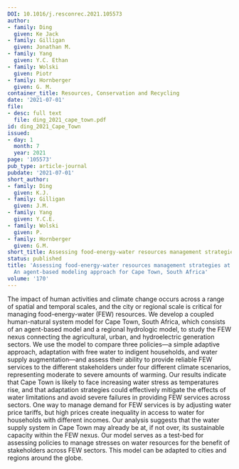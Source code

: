 ```yaml
---
DOI: 10.1016/j.resconrec.2021.105573
author:
- family: Ding
  given: Ke Jack
- family: Gilligan
  given: Jonathan M.
- family: Yang
  given: Y.C. Ethan
- family: Wolski
  given: Piotr
- family: Hornberger
  given: G. M.
container_title: Resources, Conservation and Recycling
date: '2021-07-01'
file:
- desc: full text
  file: ding_2021_cape_town.pdf
id: ding_2021_Cape_Town
issued:
- day: 1
  month: 7
  year: 2021
page: '105573'
pub_type: article-journal
pubdate: '2021-07-01'
short_author:
- family: Ding
  given: K.J.
- family: Gilligan
  given: J.M.
- family: Yang
  given: Y.C.E.
- family: Wolski
  given: P.
- family: Hornberger
  given: G.M.
short_title: Assessing food-energy-water resources management strategies at city scale
status: published
title: 'Assessing food-energy-water resources management strategies at city scale:
  An agent-based modeling approach for Cape Town, South Africa'
volume: '170'
---
```

The impact of human activities and climate change occurs across a range of spatial and temporal scales, and the city or regional scale is critical for managing food-energy-water (FEW) resources. We develop a coupled human-natural system model for Cape Town, South Africa, which consists of an agent-based model and a regional hydrologic model, to study the FEW nexus connecting the agricultural, urban, and hydroelectric generation sectors. We use the model to compare three policies&#8212;a simple adaptive approach, adaptation with free water to indigent households, and water supply augmentation&#8212;and assess their ability to provide reliable FEW services to the different stakeholders under four different climate scenarios, representing moderate to severe amounts of warming. Our results indicate that Cape Town is likely to face increasing water stress as temperatures rise, and that adaptation strategies could effectively mitigate the effects of water limitations and avoid severe failures in providing FEW services across sectors. One way to manage demand for FEW services is by adjusting water price tariffs, but high prices create inequality in access to water for households with different incomes. Our analysis suggests that the water supply system in Cape Town may already be at, if not over, its sustainable capacity within the FEW nexus. Our model serves as a test-bed for assessing policies to manage stresses on water resources for the benefit of stakeholders across FEW sectors. This model can be adapted to cities and regions around the globe.
